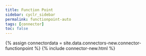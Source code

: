 ```yaml
---
title: Function Point
sidebar: cyclr_sidebar
permalink: functionpoint-auto
tags: [connector]
toc: false
---
```

{% assign connectordata = site.data.connectors-new.connector-functionpoint %}
{% include connector-new.html %}	